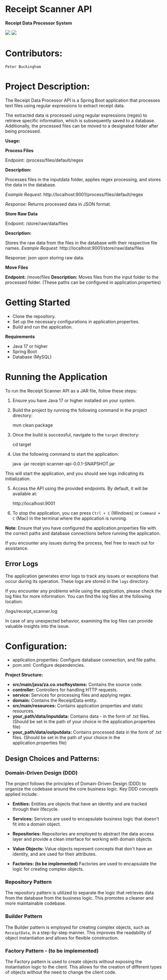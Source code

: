 # Receipt Scanner API

**Receipt Data Processor System**


![](https://img.shields.io/badge/Spring_boot_3-blueviolet?style=for-the-badge)
![](https://img.shields.io/badge/Java_17-yellow?style=for-the-badge)


# Contributors:

    Peter Buckingham 

# Project Description:

The Receipt Data Processor API is a Spring Boot application that processes text files
using regular expressions to extract receipt data. 

The extracted data is processed using regular expressions (regex) to retrieve specific information, 
which is subsequently saved to a database. Additionally, the processed files can be moved to a designated folder after being processed.

**Usage:**

**Process Files** 

Endpoint: /process/files/default/regex


****Description:****

Processes files in the inputdata folder, applies regex processing, and stores the data in the database.

*Example Request:* 
http://localhost:9001/process/files/default/regex

*Response:*
Returns processed data in JSON format.

**Store Raw Data**

Endpoint: /store/raw/data/files

**Description:** 

Stores the raw data from the files in the database with their respective file names.
*Example Request:* 
http://localhost:9001/store/raw/data/files

Response: json upon storing raw data.

**Move Files**

**Endpoint:** /move/files
**Description:** Moves files from the input folder to the processed folder.
(These paths can be configured in application.properties)

# Getting Started

- Clone the repository.
- Set up the necessary configurations in application.properties.
- Build and run the application.

**Requirements**

- Java 17 or higher
- Spring Boot 
- Database (MySQL)

# Running the Application

To run the Receipt Scanner API as a JAR file, follow these steps:

1. Ensure you have Java 17 or higher installed on your system.

2. Build the project by running the following command in the project directory:
    
     mvn clean package

3. Once the build is successful, navigate to the `target` directory:

    cd target

4. Use the following command to start the application:

    java -jar receipt-scanner-api-0.0.1-SNAPSHOT.jar


This will start the application, and you should see logs indicating its initialization.

5. Access the API using the provided endpoints. By default, it will be available at:

    http://localhost:9001

6. To stop the application, you can press `Ctrl + C` (Windows) or `Command + C` (Mac) in the terminal where the application is running.

**Note**: Ensure that you have configured the application.properties file with the correct paths and database connections before running the application.

If you encounter any issues during the process, feel free to reach out for assistance.

## Error Logs

The application generates error logs to track any issues or exceptions that occur during its operation. These logs are stored in the `logs` directory.

If you encounter any problems while using the application, please check the log files for more information. You can find the log files at the following location:

/logs/receipt_scanner.log


In case of any unexpected behavior, examining the log files can provide valuable insights into the issue.





 # ****Configuration:****

- application.properties: Configure database connection, and file paths.
- pom.xml: Configure dependencies.


**Project Structure:**


- **src/main/java/za.co.vsoftsystems:** Contains the source code.
- **controller:** Controllers for handling HTTP requests.
- **service:** Services for processing files and applying regex.
- **domain:** Contains the ReceiptData entity.
- **src/main/resources:** Contains application properties and static resources.
- **your_path/data/inputdata:** Contains data - in the form of .txt files. (Should be set in the path of your choice in the  application.properties file)
- **your_path/data/outputdata:** Contains processed data in the form of .txt files. (Should be set in the path of your choice in the application.properties file)


## Design Choices and Patterns:

### Domain-Driven Design (DDD)

The project follows the principles of Domain-Driven Design (DDD) to organize the codebase around the core business logic. Key DDD concepts applied include:

- **Entities:** Entities are objects that have an identity and are tracked through their lifecycle.

- **Services:** Services are used to encapsulate business logic that doesn't fit into a domain object.

- **Repositories:** Repositories are employed to abstract the data access layer and provide a clean interface for working with domain objects.

- **Value Objects:** Value objects represent concepts that don't have an identity, and are used for their attributes.

- **Factories: (to be implemented)** Factories are used to encapsulate the logic for creating complex objects.

### Repository Pattern

The repository pattern is utilized to separate the logic that retrieves data from the database from the business logic. This promotes a cleaner and more maintainable codebase.

### Builder Pattern

The Builder pattern is employed for creating complex objects, such as `ReceiptData`, in a step-by-step manner. This improves the readability of object instantiation and allows for flexible construction.

### Factory Pattern - (to be implemented)

The Factory pattern is used to create objects without exposing the instantiation logic to the client. This allows for the creation of different types of objects without the need to change the client code.
